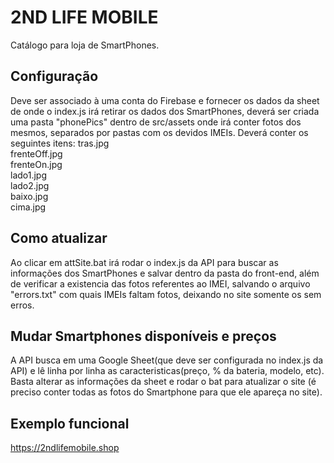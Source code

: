# 2ND LIFE MOBILE
Catálogo para loja de SmartPhones.

## Configuração
Deve ser associado à uma conta do Firebase e fornecer os dados da sheet de onde o index.js irá retirar os dados dos SmartPhones, deverá ser criada uma pasta  "phonePics" dentro de src/assets onde irá conter fotos dos mesmos, separados por pastas com os devidos IMEIs.
Deverá conter os seguintes itens:
tras.jpg  
frenteOff.jpg  
frenteOn.jpg  
lado1.jpg  
lado2.jpg  
baixo.jpg  
cima.jpg  

## Como atualizar
Ao clicar em attSite.bat irá rodar o index.js da API para buscar as informações dos SmartPhones e salvar dentro da pasta do front-end, além de verificar a existencia das fotos referentes ao IMEI, salvando o arquivo "errors.txt" com quais IMEIs faltam fotos, deixando no site somente os sem erros.

## Mudar Smartphones disponíveis e preços
A API busca em uma Google Sheet(que deve ser configurada no index.js da API) e lê linha por linha as caracteristicas(preço, % da bateria, modelo, etc). Basta alterar as informações da sheet e rodar o bat para atualizar o site (é preciso conter todas as fotos do Smartphone para que ele apareça no site).

## Exemplo funcional
https://2ndlifemobile.shop



